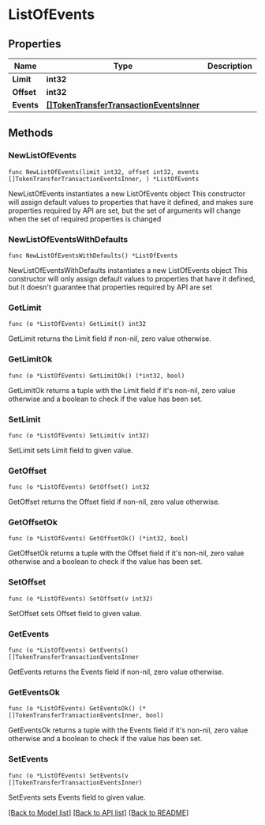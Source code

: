 # ListOfEvents

## Properties

Name | Type | Description | Notes
------------ | ------------- | ------------- | -------------
**Limit** | **int32** |  | 
**Offset** | **int32** |  | 
**Events** | [**[]TokenTransferTransactionEventsInner**](TokenTransferTransactionEventsInner.md) |  | 

## Methods

### NewListOfEvents

`func NewListOfEvents(limit int32, offset int32, events []TokenTransferTransactionEventsInner, ) *ListOfEvents`

NewListOfEvents instantiates a new ListOfEvents object
This constructor will assign default values to properties that have it defined,
and makes sure properties required by API are set, but the set of arguments
will change when the set of required properties is changed

### NewListOfEventsWithDefaults

`func NewListOfEventsWithDefaults() *ListOfEvents`

NewListOfEventsWithDefaults instantiates a new ListOfEvents object
This constructor will only assign default values to properties that have it defined,
but it doesn't guarantee that properties required by API are set

### GetLimit

`func (o *ListOfEvents) GetLimit() int32`

GetLimit returns the Limit field if non-nil, zero value otherwise.

### GetLimitOk

`func (o *ListOfEvents) GetLimitOk() (*int32, bool)`

GetLimitOk returns a tuple with the Limit field if it's non-nil, zero value otherwise
and a boolean to check if the value has been set.

### SetLimit

`func (o *ListOfEvents) SetLimit(v int32)`

SetLimit sets Limit field to given value.


### GetOffset

`func (o *ListOfEvents) GetOffset() int32`

GetOffset returns the Offset field if non-nil, zero value otherwise.

### GetOffsetOk

`func (o *ListOfEvents) GetOffsetOk() (*int32, bool)`

GetOffsetOk returns a tuple with the Offset field if it's non-nil, zero value otherwise
and a boolean to check if the value has been set.

### SetOffset

`func (o *ListOfEvents) SetOffset(v int32)`

SetOffset sets Offset field to given value.


### GetEvents

`func (o *ListOfEvents) GetEvents() []TokenTransferTransactionEventsInner`

GetEvents returns the Events field if non-nil, zero value otherwise.

### GetEventsOk

`func (o *ListOfEvents) GetEventsOk() (*[]TokenTransferTransactionEventsInner, bool)`

GetEventsOk returns a tuple with the Events field if it's non-nil, zero value otherwise
and a boolean to check if the value has been set.

### SetEvents

`func (o *ListOfEvents) SetEvents(v []TokenTransferTransactionEventsInner)`

SetEvents sets Events field to given value.



[[Back to Model list]](../README.md#documentation-for-models) [[Back to API list]](../README.md#documentation-for-api-endpoints) [[Back to README]](../README.md)


